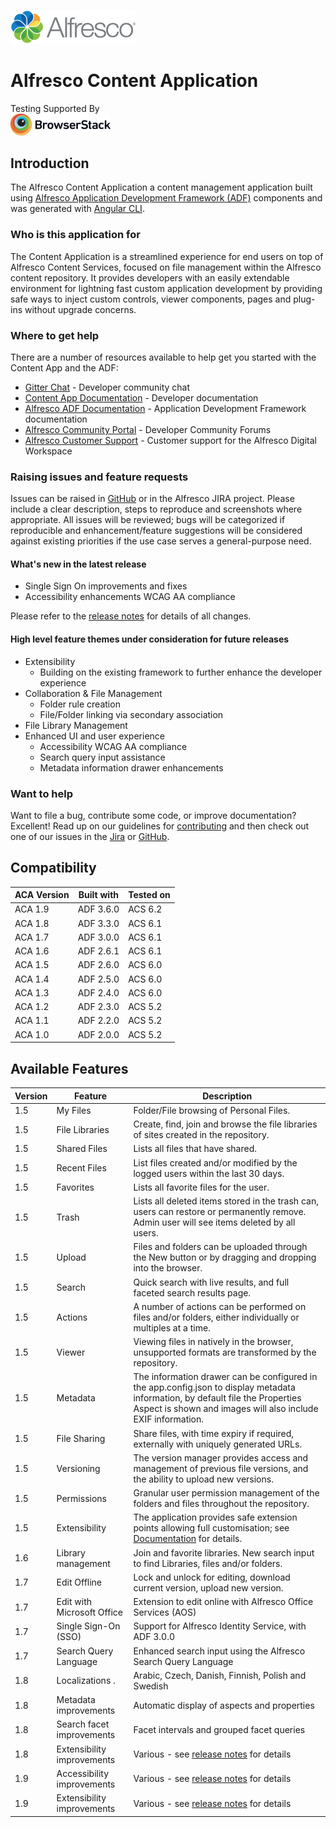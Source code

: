 <p align="left"> <img title="Alfresco" src="alfresco.png" alt="Alfresco - Simply a better way to create amazing digital experiences"></p>

# Alfresco Content Application

Testing Supported By<br/>
<img width="160" src="docs/images/Browserstack-logo.svg" alt="BrowserStack"/>

## Introduction

The Alfresco Content Application a content management application built using
[Alfresco Application Development Framework (ADF)](https://github.com/Alfresco/alfresco-ng2-components) components
and was generated with [Angular CLI](https://github.com/angular/angular-cli).

### Who is this application for

The Content Application is a streamlined experience for end users on top of Alfresco Content Services, focused on file management within the Alfresco content repository. It provides developers with an easily extendable environment for lightning fast custom application development by providing safe ways to inject custom controls, viewer components, pages and plug-ins without upgrade concerns.

### Where to get help

There are a number of resources available to help get you started with the Content App and the ADF:

- [Gitter Chat](https://gitter.im/Alfresco/content-app) - Developer community chat
- [Content App Documentation](https://alfresco-content-app.netlify.com/) - Developer documentation
- [Alfresco ADF Documentation](https://www.alfresco.com/abn/adf/) - Application Development Framework documentation
- [Alfresco Community Portal](https://community.alfresco.com/) - Developer Community Forums
- [Alfresco Customer Support](https://support.alfresco.com/) - Customer support for the Alfresco Digital Workspace

### Raising issues and feature requests

Issues can be raised in [GitHub] or in the Alfresco JIRA project.
Please include a clear description, steps to reproduce and screenshots where appropriate. All issues will be reviewed; bugs will be categorized if reproducible and enhancement/feature suggestions will be considered against existing priorities if the use case serves a general-purpose need.

#### What's new in the latest release

- Single Sign On improvements and fixes
- Accessibility enhancements WCAG AA compliance

Please refer to the [release notes] for details of all changes.

#### High level feature themes under consideration for future releases

- Extensibility
  - Building on the existing framework to further enhance the developer experience
- Collaboration & File Management
  - Folder rule creation
  - File/Folder linking via secondary association
- File Library Management
- Enhanced UI and user experience
  - Accessibility WCAG AA compliance
  - Search query input assistance
  - Metadata information drawer enhancements

### Want to help

Want to file a bug, contribute some code, or improve documentation? Excellent!
Read up on our guidelines for [contributing] and then check out one of our issues in the [Jira] or [GitHub].

## Compatibility

| ACA Version | Built with | Tested on |
| ----------- | ---------- | --------- |
| ACA 1.9     | ADF 3.6.0  | ACS 6.2   |
| ACA 1.8     | ADF 3.3.0  | ACS 6.1   |
| ACA 1.7     | ADF 3.0.0  | ACS 6.1   |
| ACA 1.6     | ADF 2.6.1  | ACS 6.1   |
| ACA 1.5     | ADF 2.6.0  | ACS 6.0   |
| ACA 1.4     | ADF 2.5.0  | ACS 6.0   |
| ACA 1.3     | ADF 2.4.0  | ACS 6.0   |
| ACA 1.2     | ADF 2.3.0  | ACS 5.2   |
| ACA 1.1     | ADF 2.2.0  | ACS 5.2   |
| ACA 1.0     | ADF 2.0.0  | ACS 5.2   |

## Available Features

| Version | Feature                    | Description                                                                                                                                                                                    |
| ------- | -------------------------- | ---------------------------------------------------------------------------------------------------------------------------------------------------------------------------------------------- |
| 1.5     | My Files                   | Folder/File browsing of Personal Files.                                                                                                                                                        |
| 1.5     | File Libraries             | Create, find, join and browse the file libraries of sites created in the repository.                                                                                                           |
| 1.5     | Shared Files               | Lists all files that have shared.                                                                                                                                                              |
| 1.5     | Recent Files               | List files created and/or modified by the logged users within the last 30 days.                                                                                                                |
| 1.5     | Favorites                  | Lists all favorite files for the user.                                                                                                                                                         |
| 1.5     | Trash                      | Lists all deleted items stored in the trash can, users can restore or permanently remove. Admin user will see items deleted by all users.                                                      |
| 1.5     | Upload                     | Files and folders can be uploaded through the New button or by dragging and dropping into the browser.                                                                                         |
| 1.5     | Search                     | Quick search with live results, and full faceted search results page.                                                                                                                          |
| 1.5     | Actions                    | A number of actions can be performed on files and/or folders, either individually or multiples at a time.                                                                                      |
| 1.5     | Viewer                     | Viewing files in natively in the browser, unsupported formats are transformed by the repository.                                                                                               |
| 1.5     | Metadata                   | The information drawer can be configured in the app.config.json to display metadata information, by default file the Properties Aspect is shown and images will also include EXIF information. |
| 1.5     | File Sharing               | Share files, with time expiry if required, externally with uniquely generated URLs.                                                                                                            |
| 1.5     | Versioning                 | The version manager provides access and management of previous file versions, and the ability to upload new versions.                                                                          |
| 1.5     | Permissions                | Granular user permission management of the folders and files throughout the repository.                                                                                                        |
| 1.5     | Extensibility              | The application provides safe extension points allowing full customisation; see [Documentation](https://alfresco-content-app.netlify.com/#/extending/) for details.                            |
| 1.6     | Library management         | Join and favorite libraries. New search input to find Libraries, files and/or folders.                                                                                                         |
| 1.7     | Edit Offline               | Lock and unlock for editing, download current version, upload new version.                                                                                                                     |
| 1.7     | Edit with Microsoft Office | Extension to edit online with Alfresco Office Services (AOS)                                                                                                                                   |
| 1.7     | Single Sign-On (SSO)       | Support for Alfresco Identity Service, with ADF 3.0.0    |        
| 1.7     | Search Query Language      | Enhanced search input using the Alfresco Search Query Language    | 
| 1.8     | Localizations .            | Arabic, Czech, Danish, Finnish, Polish and Swedish |
| 1.8     | Metadata improvements      | Automatic display of aspects and properties |
| 1.8     | Search facet improvements  | Facet intervals and grouped facet queries |
| 1.8     | Extensibility improvements | Various - see [release notes](https://github.com/Alfresco/alfresco-content-app/releases) for details |
| 1.9     | Accessibility improvements | Various - see [release notes](https://github.com/Alfresco/alfresco-content-app/releases) for details | 
| 1.9     | Extensibility improvements | Various - see [release notes](https://github.com/Alfresco/alfresco-content-app/releases) for details | 

[contributing]: https://github.com/Alfresco/alfresco-content-app/blob/master/CONTRIBUTING.md
[github]: https://github.com/Alfresco/alfresco-content-app/issues
[jira]: https://issues.alfresco.com/jira/projects/ACA
[release notes]: https://github.com/Alfresco/alfresco-content-app/releases
